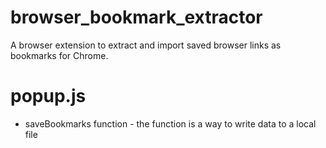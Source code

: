 # browser_bookmark_extractor
A browser extension to extract and import saved browser links as bookmarks for Chrome.

# popup.js
* saveBookmarks function - the function is a way to write data to a local file
